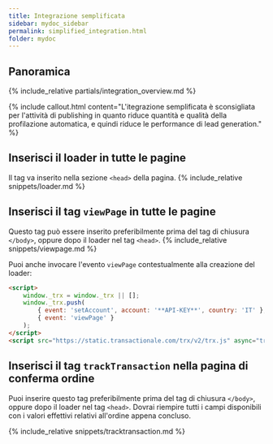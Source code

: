 ```yaml
---
title: Integrazione semplificata
sidebar: mydoc_sidebar
permalink: simplified_integration.html
folder: mydoc
---
```


## Panoramica
{% include_relative partials/integration_overview.md %}

{% include callout.html content="L'itegrazione semplificata è sconsigliata per l'attività di publishing in quanto riduce quantità e qualità della profilazione automatica, e quindi riduce le performance di lead generation." %}

## Inserisci il loader in tutte le pagine
Il tag va inserito nella sezione `<head>` della pagina.
{% include_relative snippets/loader.md %}

## Inserisci il tag `viewPage` in tutte le pagine
Questo tag può essere inserito preferibilmente prima del tag di chiusura `</body>`, oppure dopo il loader nel tag `<head>`.
{% include_relative snippets/viewpage.md %}

Puoi anche invocare l'evento `viewPage` contestualmente alla creazione del loader:
```html
<script>
    window._trx = window._trx || [];
    window._trx.push(
        { event: 'setAccount', account: '**API-KEY**', country: 'IT' },
        { event: 'viewPage' }
    );
</script>
<script src="https://static.transactionale.com/trx/v2/trx.js" async="true"></script>
```

## Inserisci il tag `trackTransaction` nella pagina di conferma ordine
Puoi inserire questo tag preferibilmente prima del tag di chiusura `</body>`, oppure dopo il loader nel tag `<head>`.
Dovrai riempire tutti i campi disponibili con i valori effettivi relativi all'ordine appena concluso.

{% include_relative snippets/tracktransaction.md %}




